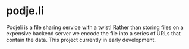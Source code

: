 # podje.li

Podjeli is a file sharing service with a twist! Rather than storing files on a expensive backend server we encode the file into a series of URLs that contain the data. This project currently in early development. 
